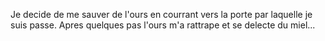 Je decide de me sauver de l'ours en courrant vers la porte par laquelle je suis passe. Apres quelques pas l'ours m'a rattrape et se delecte du miel...